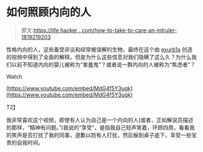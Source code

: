 # 如何照顾内向的人

> 原文:[https://life hacker . com/how-to-take-to-care-an-intruler-1819219203](https://lifehacker.com/how-to-take-care-of-an-introvert-1819219203)

性格内向的人，这些备受非议和经常被误解的生物，最终在这个由 [exurb1a](https://www.youtube.com/channel/UCimiUgDLbi6P17BdaCZpVbg) 创造的视频中得到了全面的解释。但是为什么这些信息对我们隐瞒了这么久？为什么我们以前不知道内向的婴儿被称为“害羞鬼”？或者说一群内向的人被称为“焦虑者”？

Watch

[https://www.youtube.com/embed/MdG4f5Y3ugk](https://www.youtube.com/embed/MdG4f5Y3ugk)

T2】

我非常喜欢这个视频，即使有人认为自己是一个内向的人(或者，正如解说员描述的那样，“精神有问题。”)我说的“享受”，是指我自己轻声笑着，环顾四周，看看我的笑声是否打扰了我的同事，道歉以防有人打扰，然后躲到桌子底下，享受一些宝贵的自我时间。